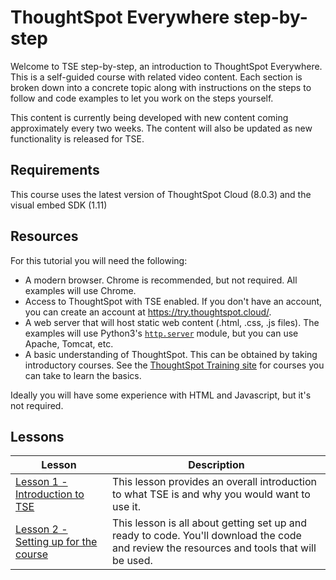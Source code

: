 # ThoughtSpot Everywhere step-by-step

Welcome to TSE step-by-step, an introduction to ThoughtSpot Everywhere.  This is a self-guided course with related video content.  Each section is broken down into a concrete topic along with instructions on the steps to follow and code examples to let you work on the steps yourself.  

This content is currently being developed with new content coming approximately every two weeks.  The content will also be updated as new functionality is released for TSE.

## Requirements 

This course uses the latest version of ThoughtSpot Cloud (8.0.3) and the visual embed SDK (1.11)

## Resources

For this tutorial you will need the following:

* A modern browser.  Chrome is recommended, but not required.  All examples will use Chrome.  
* Access to ThoughtSpot with TSE enabled.  If you don't have an account, you can create an account at https://try.thoughtspot.cloud/.
* A web server that will host static web content (.html, .css, .js files).  The examples will use Python3's [`http.server`](https://docs.python.org/3/library/http.server.html) module, but you can use Apache, Tomcat, etc.
* A basic understanding of ThoughtSpot.  This can be obtained by taking introductory courses.  See the [ThoughtSpot Training site](https://training.thoughtspot.com) for courses you can take to learn the basics.

Ideally you will have some experience with HTML and Javascript, but it's not required.

## Lessons

| Lesson | Description                                                                                                                                |
| --- |--------------------------------------------------------------------------------------------------------------------------------------------|
| [Lesson 1 - Introduction to TSE](lesson-1-intro-to-tse/README-01.md) | This lesson provides an overall introduction to what TSE is and why you would want to use it.                                              |
| [Lesson 2 - Setting up for the course](lesson-02-setting-up/README-02.md) | This lesson is all about getting set up and ready to code.  You'll download the code and review the resources and tools that will be used. |
